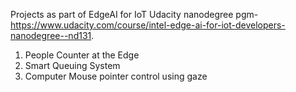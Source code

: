 Projects as part of EdgeAI for IoT Udacity nanodegree pgm- https://www.udacity.com/course/intel-edge-ai-for-iot-developers-nanodegree--nd131.
1. People Counter at the Edge
2. Smart Queuing System
3. Computer Mouse pointer control using gaze
